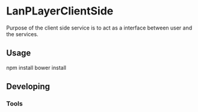 # LanPLayerClientSide
Purpose of the client side service is to act as a interface between user and the services.


## Usage
npm install
bower install

## Developing



### Tools

